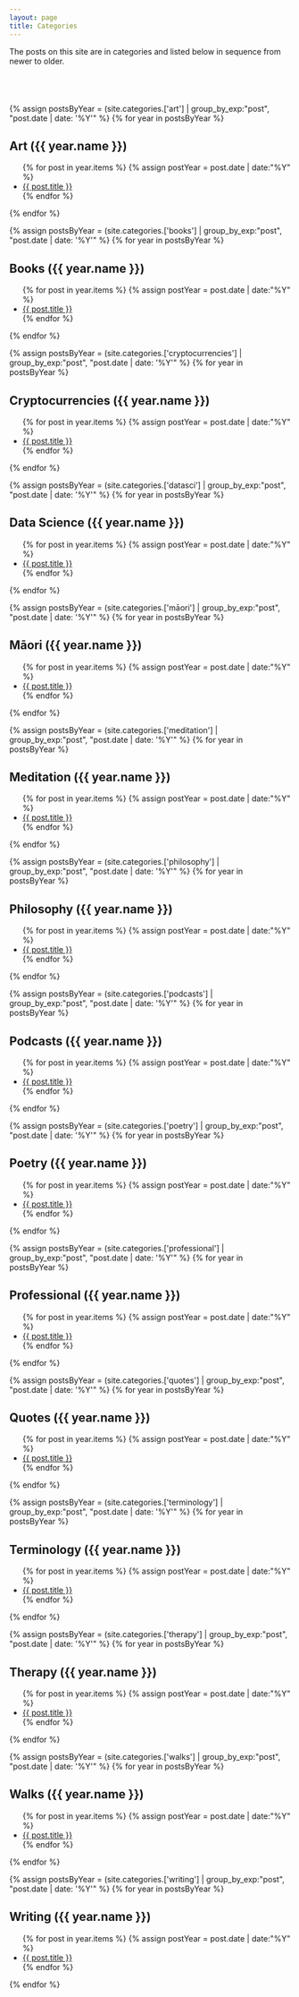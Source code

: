 ```yaml
---
layout: page
title: Categories
---
```


<p>The posts on this site are in categories and listed below in sequence from newer to older.</p>

<p><script type="text/javascript" src="https://files.coinmarketcap.com/static/widget/currency.js"></script>
<div class="coinmarketcap-currency-widget" data-currencyid="1" data-base="USD" style="border:none; padding:20px"></div></p>

{% assign postsByYear = (site.categories.['art'] | group_by_exp:"post", "post.date | date: '%Y'" %}
{% for year in postsByYear %}
<h2>Art ({{ year.name }})</h2>
<ul>
{% for post in year.items %}
{% assign postYear = post.date | date:"%Y" %}
<li><a href="{{ post.url }}">{{ post.title }}</a></li>		
{% endfor %}
</ul>	
{% endfor %}

{% assign postsByYear = (site.categories.['books'] | group_by_exp:"post", "post.date | date: '%Y'" %}
{% for year in postsByYear %}
<h2>Books ({{ year.name }})</h2>
<ul>
{% for post in year.items %}
{% assign postYear = post.date | date:"%Y" %}
<li><a href="{{ post.url }}">{{ post.title }}</a></li>		
{% endfor %}
</ul>	
{% endfor %}

{% assign postsByYear = (site.categories.['cryptocurrencies'] | group_by_exp:"post", "post.date | date: '%Y'" %}
{% for year in postsByYear %}
<h2>Cryptocurrencies ({{ year.name }})</h2>
<ul>
{% for post in year.items %}
{% assign postYear = post.date | date:"%Y" %}
<li><a href="{{ post.url }}">{{ post.title }}</a></li>		
{% endfor %}
</ul>	
{% endfor %}

{% assign postsByYear = (site.categories.['datasci'] | group_by_exp:"post", "post.date | date: '%Y'" %}
{% for year in postsByYear %}
<h2>Data Science ({{ year.name }})</h2>
<ul>
{% for post in year.items %}
{% assign postYear = post.date | date:"%Y" %}
<li><a href="{{ post.url }}">{{ post.title }}</a></li>		
{% endfor %}
</ul>	
{% endfor %}

{% assign postsByYear = (site.categories.['māori'] | group_by_exp:"post", "post.date | date: '%Y'" %}
{% for year in postsByYear %}
<h2>Māori ({{ year.name }})</h2>
<ul>
{% for post in year.items %}
{% assign postYear = post.date | date:"%Y" %}
<li><a href="{{ post.url }}">{{ post.title }}</a></li>		
{% endfor %}
</ul>	
{% endfor %}


{% assign postsByYear = (site.categories.['meditation'] | group_by_exp:"post", "post.date | date: '%Y'" %}
{% for year in postsByYear %}
<h2>Meditation ({{ year.name }})</h2>
<ul>
{% for post in year.items %}
{% assign postYear = post.date | date:"%Y" %}
<li><a href="{{ post.url }}">{{ post.title }}</a></li>		
{% endfor %}
</ul>	
{% endfor %}

{% assign postsByYear = (site.categories.['philosophy'] | group_by_exp:"post", "post.date | date: '%Y'" %}
{% for year in postsByYear %}
<h2>Philosophy ({{ year.name }})</h2>
<ul>
{% for post in year.items %}
{% assign postYear = post.date | date:"%Y" %}
<li><a href="{{ post.url }}">{{ post.title }}</a></li>		
{% endfor %}
</ul>	
{% endfor %}

{% assign postsByYear = (site.categories.['podcasts'] | group_by_exp:"post", "post.date | date: '%Y'" %}
{% for year in postsByYear %}
<h2>Podcasts ({{ year.name }})</h2>
<ul>
{% for post in year.items %}
{% assign postYear = post.date | date:"%Y" %}
<li><a href="{{ post.url }}">{{ post.title }}</a></li>		
{% endfor %}
</ul>	
{% endfor %}

{% assign postsByYear = (site.categories.['poetry'] | group_by_exp:"post", "post.date | date: '%Y'" %}
{% for year in postsByYear %}
<h2>Poetry ({{ year.name }})</h2>
<ul>
{% for post in year.items %}
{% assign postYear = post.date | date:"%Y" %}
<li><a href="{{ post.url }}">{{ post.title }}</a></li>		
{% endfor %}
</ul>	
{% endfor %}

{% assign postsByYear = (site.categories.['professional'] | group_by_exp:"post", "post.date | date: '%Y'" %}
{% for year in postsByYear %}
<h2>Professional ({{ year.name }})</h2>
<ul>
{% for post in year.items %}
{% assign postYear = post.date | date:"%Y" %}
<li><a href="{{ post.url }}">{{ post.title }}</a></li>		
{% endfor %}
</ul>	
{% endfor %}

{% assign postsByYear = (site.categories.['quotes'] | group_by_exp:"post", "post.date | date: '%Y'" %}
{% for year in postsByYear %}
<h2>Quotes ({{ year.name }})</h2>
<ul>
{% for post in year.items %}
{% assign postYear = post.date | date:"%Y" %}
<li><a href="{{ post.url }}">{{ post.title }}</a></li>		
{% endfor %}
</ul>	
{% endfor %}

{% assign postsByYear = (site.categories.['terminology'] | group_by_exp:"post", "post.date | date: '%Y'" %}
{% for year in postsByYear %}
<h2>Terminology ({{ year.name }})</h2>
<ul>
{% for post in year.items %}
{% assign postYear = post.date | date:"%Y" %}
<li><a href="{{ post.url }}">{{ post.title }}</a></li>		
{% endfor %}
</ul>	
{% endfor %}

{% assign postsByYear = (site.categories.['therapy'] | group_by_exp:"post", "post.date | date: '%Y'" %}
{% for year in postsByYear %}
<h2>Therapy ({{ year.name }})</h2>
<ul>
{% for post in year.items %}
{% assign postYear = post.date | date:"%Y" %}
<li><a href="{{ post.url }}">{{ post.title }}</a></li>		
{% endfor %}
</ul>	
{% endfor %}

{% assign postsByYear = (site.categories.['walks'] | group_by_exp:"post", "post.date | date: '%Y'" %}
{% for year in postsByYear %}
<h2>Walks ({{ year.name }})</h2>
<ul>
{% for post in year.items %}
{% assign postYear = post.date | date:"%Y" %}
<li><a href="{{ post.url }}">{{ post.title }}</a></li>		
{% endfor %}
</ul>	
{% endfor %}

{% assign postsByYear = (site.categories.['writing'] | group_by_exp:"post", "post.date | date: '%Y'" %}
{% for year in postsByYear %}
<h2>Writing ({{ year.name }})</h2>
<ul>
{% for post in year.items %}
{% assign postYear = post.date | date:"%Y" %}
<li><a href="{{ post.url }}">{{ post.title }}</a></li>		
{% endfor %}
</ul>	
{% endfor %}
